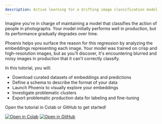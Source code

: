 ```yaml
---
description: Active learning for a drifting image classification model
---
```


Imagine you're in charge of maintaining a model that classifies the action of people in photographs. Your model initially performs well in production, but its performance gradually degrades over time.

Phoenix helps you surface the reason for this regression by analyzing the embeddings representing each image. Your model was trained on crisp and high-resolution images, but as you'll discover, it's encountering blurred and noisy images in production that it can't correctly classify.

In this tutorial, you will:

- Download curated datasets of embeddings and predictions
- Define a schema to describe the format of your data
- Launch Phoenix to visually explore your embeddings
- Investigate problematic clusters
- Export problematic production data for labeling and fine-tuning

Open the tutorial in Colab or GitHub to get started!

[![Open in Colab](https://img.shields.io/static/v1?message=Open%20in%20Colab\&logo=googlecolab\&labelColor=grey\&color=blue\&logoColor=orange\&label=%20)](https://colab.research.google.com/github/Arize-ai/phoenix/blob/main/tutorials/image\_classification\_tutorial.ipynb) [![Open in GitHub](https://img.shields.io/static/v1?message=Open%20in%20GitHub\&logo=github\&labelColor=grey\&color=blue\&logoColor=white\&label=%20)](https://github.com/Arize-ai/phoenix/blob/main/tutorials/image\_classification\_tutorial.ipynb)
